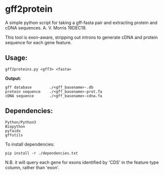 # gff2protein
A simple python script for taking a gff-fasta pair and extracting protein and cDNA sequences. A. V. Morris 19DEC19.

This tool is exon-aware, stripping out introns to generate cDNA and protein sequence for each gene feature.

Usage:
------
    gff2proteins.py <gff3> <fasta>
    
**Output:**

    gff database        ./<gff_basename>-.db
    protein sequence    ./<gff_basename>-prot.fa
    cDNA sequence       ./<gff_basename>-cdna.fa

Dependencies:
-------------
    Python/Python3
    Biopython
    pyfaidx
    gffutils

To install dependencies:

    pip install -r ./dependencies.txt

N.B. it will query each gene for exons identified by 'CDS' in the feature type column, rather than 'exon'.
